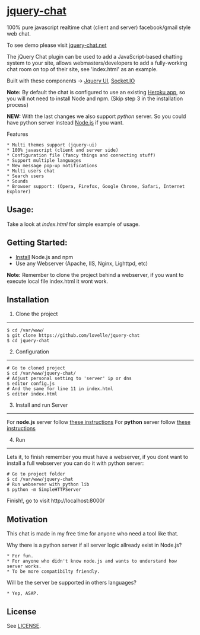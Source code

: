 [jquery-chat](http://jquery-chat.net/)
===

100% pure javascript realtime chat (client and server) facebook/gmail style web chat.

To see demo please visit [jquery-chat.net](http://jquery-chat.net)

The jQuery Chat plugin can be used to add a JavaScript-based chatting system to your site, 
allows webmasters/developers to add a fully-working chat room on top of their site, see 'index.html' as an example.

Built with these components -> [Jquery UI](http://jqueryui.com/), [Socket.IO](http://socket.io/)

**Note:** By default the chat is configured to use an existing [Heroku app](http://jquery-chat.herokuapp.com/socket.io), so you will not need to install Node and npm.
(Skip step 3 in the installation process)

**NEW:** With the last changes we also support *python* server.
So you could have python server instead [Node.js](http://nodejs.org/) if you want.


Features

	* Multi themes support (jquery-ui)
	* 100% javascript (client and server side)
	* Configuration file (fancy things and connecting stuff)
	* Support multiple languages
	* New message pop-up notifications
	* Multi users chat
	* Search users
	* Sounds 
	* Browser support: (Opera, Firefox, Google Chrome, Safari, Internet Explorer)


Usage:
---

Take a look at *index.html* for simple example of usage.


Getting Started:
---

* [Install](https://docs.npmjs.com/getting-started/installing-node) Node.js and npm
* Use any Webserver (Apache, IIS, Nginx, Lighttpd, etc)

**Note:** Remember to clone the project behind a webserver, if you want to execute local file index.html it wont work.


Installation
---

1. Clone the project
---

	$ cd /var/www/
	$ git clone https://github.com/lovelle/jquery-chat
	$ cd jquery-chat

2. Configuration
---

	# Go to cloned project
	$ cd /var/www/jquery-chat/
	# Adjust personal setting to 'server' ip or dns
	$ editor config.js
	# And the same for line 11 in index.html
	$ editor index.html

3. Install and run Server
---
For **node.js** server follow [these instructions](https://github.com/lovelle/jquery-chat/blob/master/server/node/README.md)
For **python** server follow [these instructions](https://github.com/lovelle/jquery-chat/blob/master/server/python/README.md)


4. Run
---

Lets it, to finish remember you must have a webserver, if you dont want to install a full webserver you can do it with python server:

	# Go to project folder
	$ cd /var/www/jquery-chat
	# Run webserver with python lib
	$ python -m SimpleHTTPServer

Finish!, go to visit http://localhost:8000/


Motivation
---
This chat is made in my free time for anyone who need a tool like that.

Why there is a python server if all server logic allready exist in Node.js?

	* For fun.
	* For anyone who didn't know node.js and wants to understand how server works.
	* To be more compatibilty friendly.

Will be the server be supported in others languages?

	* Yep, ASAP.


License
---

See [LICENSE](https://github.com/lovelle/jquery-chat/blob/master/LICENSE).
